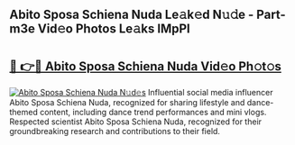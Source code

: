 ## Abito Sposa Schiena Nuda Le𝚊k𝚎d N𝚞𝚍e - Part-m3e Vid𝚎o Photos Le𝚊ks lMpPI

# <h2><a href="http://fbco49.evod.top/?m=Abito+Sposa+Schiena+Nuda">🔗 👉🔴 Abito Sposa Schiena Nuda Vid𝚎o Ph𝚘t𝚘s</a></h2>

[![Abito Sposa Schiena Nuda N𝚞d𝚎s](https://i.imgur.com/8V9OHl7.gif)](http://fbco49.evod.top/?m=Abito+Sposa+Schiena+Nuda)
Influential social media influencer Abito Sposa Schiena Nuda, recognized for sharing lifestyle and dance-themed content, including dance trend performances and mini vlogs. Respected scientist Abito Sposa Schiena Nuda, recognized for their groundbreaking research and contributions to their field. 

